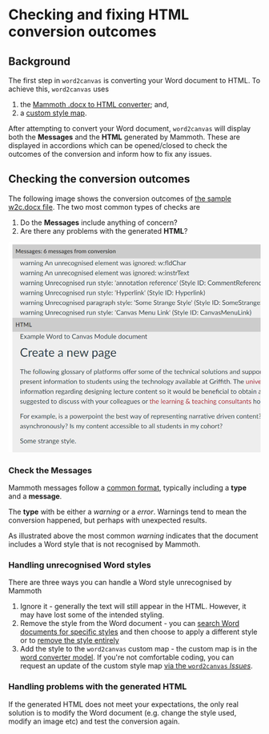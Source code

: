 # Checking and fixing HTML conversion outcomes

## Background

The first step in ```word2canvas``` is converting your Word document to HTML. To achieve this, ```word2canvas``` uses 

1. the [Mammoth .docx to HTML converter](https://github.com/mwilliamson/mammoth.js#mammoth-docx-to-html-converter); and,
2. a [custom style map](https://github.com/mwilliamson/mammoth.js#custom-style-map).

After attempting to convert your Word document, ```word2canvas``` will display both the **Messages** and the **HTML** generated by Mammoth. These are displayed in accordions which can be opened/closed to check the outcomes of the conversion and inform how to fix any issues.

## Checking the conversion outcomes

The following image shows the conversion outcomes of [the sample w2c.docx file](https://github.com/djplaner/word-to-canvas-module/raw/main/sample%20w2c.docx). The two most common types of checks are

1. Do the **Messages** include anything of concern?
2. Are there any problems with the generated **HTML**?

![](../images/sample-html-conversion-results.png)

### Check the **Messages**

Mammoth messages follow a [common format](https://github.com/mwilliamson/mammoth.js#messages), typically including a **type** and a **message**.

The **type** with be either a _warning_ or a _error_. Warnings tend to mean the conversion happened, but perhaps with unexpected results. 

As illustrated above the most common _warning_ indicates that the document includes a Word style that is not recognised by Mammoth.

### Handling unrecognised Word styles

There are three ways you can handle a Word style unrecognised by Mammoth

1. Ignore it - generally the text will still appear in the HTML. However, it may have lost some of the intended styling.
2. Remove the style from the Word document - you can [search Word documents for specific styles](https://wordribbon.tips.net/T011741_Searching_for_Styles.html) and then choose to apply a different style or to [remove the style entirely](https://support.microsoft.com/en-us/office/add-and-remove-styles-from-the-quick-styles-gallery-21c5b9de-b19e-4575-bc87-cb2b55ece224)
3. Add the style to the ```word2canvas``` custom map - the custom map is in the [word converter model](https://github.com/djplaner/word-to-canvas-module/blob/main/src/models/c2m_WordConverter.js). If you're not comfortable coding, you can request an update of the custom style map [via the ```word2canvas``` _Issues_](https://github.com/djplaner/word-to-canvas-module/issues).

### Handling problems with the generated HTML

If the generated HTML does not meet your expectations, the only real solution is to modify the Word document (e.g. change the style used, modify an image etc) and test the conversion again.